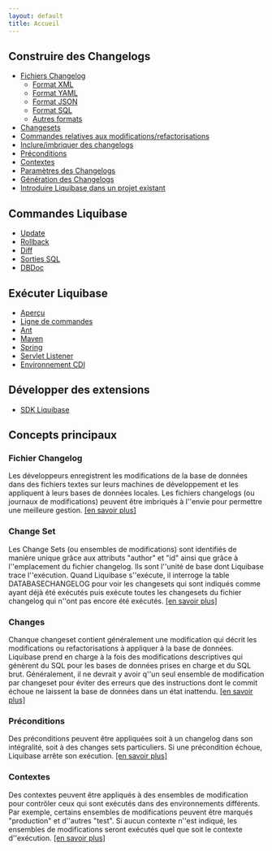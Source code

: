 ```yaml
---
layout: default
title: Accueil
---
```


<div class="container">
<div class="span-10 append-1">

<h2>Construire des Changelogs</h2>
<ul>
<li><a href="databasechangelog.html">Fichiers Changelog</a>
<ul>
    <li><a href="xml_format.html">Format XML</a></li>
    <li><a href="yaml_format.html">Format YAML</a></li>
    <li><a href="json_format.html">Format JSON</a></li>
    <li><a href="sql_format.html">Format SQL</a></li>
    <li><a href="other_formats.html">Autres formats</a></li>
</ul></li>
<li><a href="changeset.html">Changesets</a></li>
<li><a href="changes/index.html">Commandes relatives aux modifications/refactorisations</a></li>
<li><a href="include.html">Inclure/imbriquer des changelogs</a></li>
<li><a href="preconditions.html">Préconditions</a></li>
<li><a href="contexts.html">Contextes</a></li>
<li><a href="changelog_parameters.html">Paramètres des Changelogs</a></li>
<li><a href="generating_changelogs.html">Génération des Changelogs</a></li>
<li><a href="existing_project.html">Introduire Liquibase dans un projet existant</a></li>
</ul>

<h2>Commandes Liquibase</h2>
<ul>
<li><a href="update.html">Update</a></li>
<li><a href="rollback.html">Rollback</a></li>
<li><a href="diff.html">Diff</a></li>
<li><a href="sql_output.html">Sorties SQL</a></li>
<li><a href="dbdoc.html">DBDoc</a></li>
</ul>

<h2>Exécuter Liquibase</h2>
<ul>
<li><a href="running.html">Aperçu</a></li>
<li><a href="command_line.html">Ligne de commandes</a></li>
<li><a href="ant/index.html">Ant</a></li>
<li><a href="maven/index.html">Maven</a></li>
<li><a href="spring.html">Spring</a></li>
<li><a href="servlet_listener.html">Servlet Listener</a></li>
<li><a href="cdi.html">Environnement CDI</a></li>
</ul>

<h2>Développer des extensions</h2>
<ul>
<li><a href="sdk/index.html">SDK Liquibase</a></li>
</ul>
</div>

<div class="span-13 last">
<h2>Concepts principaux</h2>

<h3>Fichier Changelog</h3>
<p>
Les développeurs enregistrent les modifications de la base de données dans des fichiers textes sur leurs machines de développement et les appliquent
à leurs bases de données locales. Les fichiers changelogs (ou journaux de modifications) peuvent être imbriqués à l''envie pour permettre une meilleure gestion. 
<a href="databasechangelog.html">[en savoir plus]</a>
</p>

<h3>Change Set</h3>
<p>
Les Change Sets (ou ensembles de modifications) sont identifiés de manière unique grâce aux attributs "author" et "id" ainsi que grâce à l''emplacement du fichier changelog. Ils sont l''unité de base dont Liquibase trace l''exécution. Quand Liquibase s''exécute, il interroge la table DATABASECHANGELOG pour voir les changesets qui sont indiqués comme ayant déjà été exécutés puis exécute toutes les changesets du fichier changelog qui n''ont pas encore été exécutés.
 <a href="databasechangelog.html">[en savoir plus]</a>
</p>

<h3>Changes</h3>
<p>
Chanque changeset contient généralement une modification qui décrit les modifications ou refactorisations à appliquer à la base de données. Liquibase prend en charge à la fois des modifications descriptives qui génèrent du SQL pour les bases de données prises en charge et du SQL brut.
Généralement, il ne devrait y avoir q''un seul ensemble de modification par changeset pour éviter des erreurs que des instructions dont le commit échoue ne laissent la base de données dans un état inattendu.
 <a href="changes/index.html">[en savoir plus]</a>
</p>

<h3>Préconditions</h3>
<p>
Des préconditions peuvent être appliquées soit à un changelog dans son intégralité, soit à des changes sets particuliers. Si une précondition échoue, Liquibase arrête son exécution.
 <a href="preconditions.html">[en savoir plus]</a>
</p>

<h3>Contextes</h3>
<p>
Des contextes peuvent être appliqués à des ensembles de modification pour contrôler ceux qui sont exécutés dans des environnements différents. Par exemple, certains ensembles de modifications peuvent être marqués "production" et d''autres "test". Si aucun contexte n''est indiqué, les ensembles de modifications seront exécutés quel que soit le contexte d''exécution.
 <a href="contexts.html">[en savoir plus]</a>
</p>

</div>

</div>
